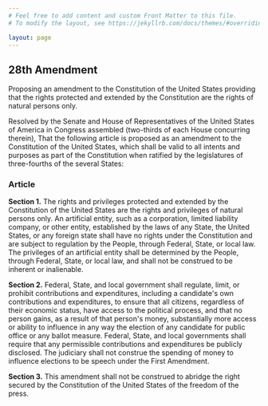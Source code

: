```yaml
---
# Feel free to add content and custom Front Matter to this file.
# To modify the layout, see https://jekyllrb.com/docs/themes/#overriding-theme-defaults

layout: page
---
```

## 28th Amendment

Proposing an amendment to the Constitution of the United States providing that the rights protected and extended by the Constitution are the rights of natural persons only.

Resolved by the Senate and House of Representatives of the United States of America in Congress assembled   (two-thirds of each House concurring therein), That the following article is proposed as an amendment to the Constitution of the United States, which shall be valid to all intents and purposes as part of the Constitution when ratified by the legislatures of three-fourths of the several States:

### Article

**Section 1.** The rights and privileges protected and extended by the Constitution of the United States are the rights and privileges of natural persons only. An artificial entity, such as a corporation, limited liability company, or other entity, established by the laws of any State, the United States, or any foreign state shall have no rights under the Constitution and are subject to regulation by the People, through Federal, State, or local law. The privileges of an artificial entity shall be determined by the People, through Federal, State, or local law, and shall not be construed to be inherent or inalienable.

**Section 2.** Federal, State, and local government shall regulate, limit, or prohibit contributions and expenditures, including a candidate's own contributions and expenditures, to ensure that all citizens, regardless of their economic status, have access to the political process, and that no person gains, as a result of that person's money, substantially more access or ability to influence in any way the election of any candidate for public office or any ballot measure. Federal, State, and local governments shall require that any permissible contributions and expenditures be publicly disclosed. The judiciary shall not construe the spending of money to influence elections to be speech under the First Amendment.

**Section 3.** This amendment shall not be construed to abridge the right secured by the Constitution of the United States of the freedom of the press.
